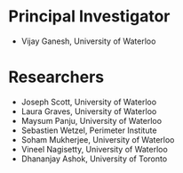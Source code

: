 # Principal Investigator
- Vijay Ganesh, University of Waterloo


# Researchers
- Joseph Scott, University of Waterloo
- Laura Graves, University of Waterloo
- Maysum Panju, University of Waterloo
- Sebastien Wetzel, Perimeter Institute 
- Soham Mukherjee, University of Waterloo
- Vineel Nagisetty, University of Waterloo
- Dhananjay Ashok, University of Toronto
